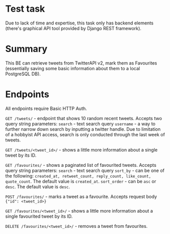 # Test task

Due to lack of time and expertise, this task only has backend elements (there's graphical API tool provided by Django REST framework).

# Summary
This BE can retrieve tweets from TwitterAPI v2, mark them as Favourites (essentially saving some basic information about them to a local PostgreSQL DB).

# Endpoints

All endpoints require Basic HTTP Auth.

`GET /tweets/` - endpoint that shows 10 random recent tweets.
Accepts two query string parameters:
`search` - text search query
`username` - a way to further narrow down search by inputting a twitter handle. 
Due to limitation of a hobbyist API access, search is only conducted through the last week of tweets.

`GET /tweets/<tweet_id>/` - shows a little more information about a single tweet by its ID.

`GET /favourites/` - shows a paginated list of favourited tweets.
Accepts query string parameters:
`search` - text search query
`sort_by` - can be one of the following: `created_at, retweet_count, reply_count, like_count, quote_count`. The default value is `created_at`.
`sort_order` - can be `asc` or `desc`. The default value is `desc`.

`POST /favourites/` - marks a tweet as a favourite.
Accepts request body `{"id": <tweet_id>}`

`GET /favourites/<tweet_id>/` - shows a little more information about a single favourited tweet by its ID.

`DELETE /favourites/<tweet_id>/` - removes a tweet from favourites.